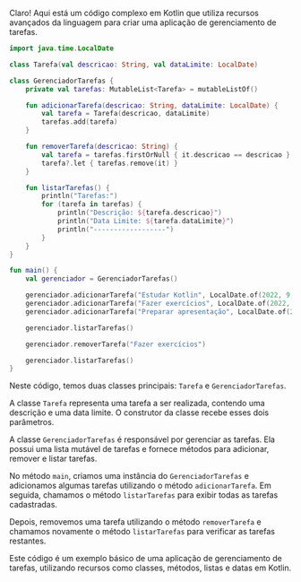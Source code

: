 Claro! Aqui está um código complexo em Kotlin que utiliza recursos avançados da linguagem para criar uma aplicação de gerenciamento de tarefas.

```kotlin
import java.time.LocalDate

class Tarefa(val descricao: String, val dataLimite: LocalDate)

class GerenciadorTarefas {
    private val tarefas: MutableList<Tarefa> = mutableListOf()

    fun adicionarTarefa(descricao: String, dataLimite: LocalDate) {
        val tarefa = Tarefa(descricao, dataLimite)
        tarefas.add(tarefa)
    }

    fun removerTarefa(descricao: String) {
        val tarefa = tarefas.firstOrNull { it.descricao == descricao }
        tarefa?.let { tarefas.remove(it) }
    }

    fun listarTarefas() {
        println("Tarefas:")
        for (tarefa in tarefas) {
            println("Descrição: ${tarefa.descricao}")
            println("Data Limite: ${tarefa.dataLimite}")
            println("------------------")
        }
    }
}

fun main() {
    val gerenciador = GerenciadorTarefas()

    gerenciador.adicionarTarefa("Estudar Kotlin", LocalDate.of(2022, 9, 30))
    gerenciador.adicionarTarefa("Fazer exercícios", LocalDate.of(2022, 10, 10))
    gerenciador.adicionarTarefa("Preparar apresentação", LocalDate.of(2022, 10, 15))

    gerenciador.listarTarefas()

    gerenciador.removerTarefa("Fazer exercícios")

    gerenciador.listarTarefas()
}
```

Neste código, temos duas classes principais: `Tarefa` e `GerenciadorTarefas`.

A classe `Tarefa` representa uma tarefa a ser realizada, contendo uma descrição e uma data limite. O construtor da classe recebe esses dois parâmetros.

A classe `GerenciadorTarefas` é responsável por gerenciar as tarefas. Ela possui uma lista mutável de tarefas e fornece métodos para adicionar, remover e listar tarefas.

No método `main`, criamos uma instância do `GerenciadorTarefas` e adicionamos algumas tarefas utilizando o método `adicionarTarefa`. Em seguida, chamamos o método `listarTarefas` para exibir todas as tarefas cadastradas.

Depois, removemos uma tarefa utilizando o método `removerTarefa` e chamamos novamente o método `listarTarefas` para verificar as tarefas restantes.

Este código é um exemplo básico de uma aplicação de gerenciamento de tarefas, utilizando recursos como classes, métodos, listas e datas em Kotlin.